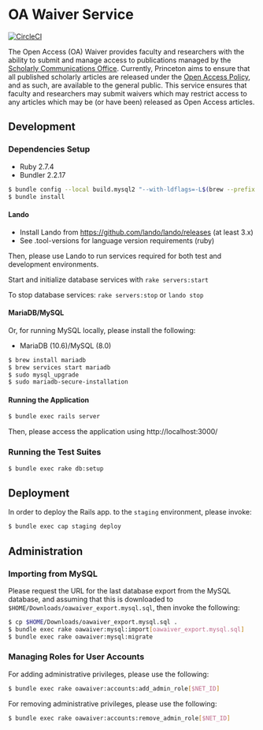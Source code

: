 # OA Waiver Service
[![CircleCI](https://circleci.com/gh/pulibrary/oawaiver.svg?style=svg)](https://circleci.com/gh/pulibrary/oawaiver)

The Open Access (OA) Waiver provides faculty and researchers with the ability to submit and manage access to publications managed by the [Scholarly Communications Office](https://library.princeton.edu/services/scholarly-communications). Currently, Princeton aims to ensure that all published scholarly articles are released under the [Open Access Policy](https://dof.princeton.edu/policies-procedure/policies/open-access), and as such, are available to the general public. This service ensures that faculty and researchers may submit waivers which may restrict access to any articles which may be (or have been) released as Open Access articles.

## Development

### Dependencies Setup

- Ruby 2.7.4
- Bundler 2.2.17

```bash
$ bundle config --local build.mysql2 "--with-ldflags=-L$(brew --prefix openssl)/lib"
$ bundle install
```

#### Lando

- Install Lando from https://github.com/lando/lando/releases (at least 3.x)
- See .tool-versions for language version requirements (ruby)

Then, please use Lando to run services required for both test and development environments.

Start and initialize database services with `rake servers:start`

To stop database services: `rake servers:stop` or `lando stop`

#### MariaDB/MySQL

Or, for running MySQL locally, please install the following:
- MariaDB (10.6)/MySQL (8.0)

```bash
$ brew install mariadb
$ brew services start mariadb
$ sudo mysql_upgrade
$ sudo mariadb-secure-installation
```

#### Running the Application

```bash
$ bundle exec rails server
```

Then, please access the application using http://localhost:3000/

### Running the Test Suites
```bash
$ bundle exec rake db:setup
```

## Deployment

In order to deploy the Rails app. to the `staging` environment, please invoke:
```bash
$ bundle exec cap staging deploy
```

## Administration
### Importing from MySQL

Please request the URL for the last database export from the MySQL database, and assuming that this is downloaded to `$HOME/Downloads/oawaiver_export.mysql.sql`, then invoke the following:

```bash
$ cp $HOME/Downloads/oawaiver_export.mysql.sql .
$ bundle exec rake oawaiver:mysql:import[oawaiver_export.mysql.sql]
$ bundle exec rake oawaiver:mysql:migrate
```

### Managing Roles for User Accounts

For adding administrative privileges, please use the following:
```bash
$ bundle exec rake oawaiver:accounts:add_admin_role[$NET_ID]
```

For removing administrative privileges, please use the following:
```bash
$ bundle exec rake oawaiver:accounts:remove_admin_role[$NET_ID]
```
